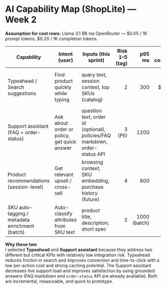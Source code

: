 # AI Capability Map (ShopLite) — Week 2

**Assumption for cost rows:** Llama 3.1 8B via OpenRouter — $0.05 / 1K prompt tokens, $0.20 / 1K completion tokens.

| Capability | Intent (user) | Inputs (this sprint) | Risk 1–5 (tag) | p95 ms | Est. cost/action | Fallback | Selected |
|---|---|---|---:|---:|---:|---|:---:|
| Typeahead / Search suggestions | Find product quickly while typing | query text, session context, top SKUs (catalog) | 2 | 300 | $0.00575 | Local prefix index / cached top queries | Yes |
| Support assistant (FAQ + order-status) | Ask about order or policy, get quick answer | question text, order id (optional), policies/FAQ markdown, order-status API | 3 (PII) | 1200 | $0.095 | Canned reply + escalate to human | Yes |
| Product recommendations (session-level) | Get relevant upsell / cross-sell | browsing context, SKU embedding, purchase history (future) | 4 | 800 | ~$0.16 | Rule-based "similar items" engine | No |
| SKU auto-tagging / metadata enrichment (batch) | Auto-classify attributes from SKU text | product title, description, short spec | 2 | 1000 (batch) | ~$0.02 (batch) | Manual tag entry UI | No |

**Why these two**  
I selected **Typeahead** and **Support assistant** because they address two different but critical KPIs with relatively low integration risk. Typeahead reduces friction in search and improves conversion and time-to-click with a low per-action cost and strong caching potential. The Support assistant decreases live support load and improves satisfaction by using grounded answers (FAQ markdown and `order-status` API are already available). Both are incremental, measurable, and quick to prototype.
